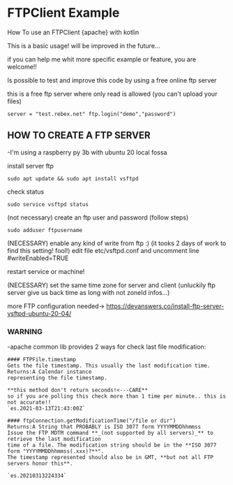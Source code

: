 # FTPClient Example
How To use an FTPClient {apache} with kotlin

This is a basic usage! will be improved in the future... 

if you can help me whit more specific example or feature, you are welcome!!

Is possible to test and improve this code by using a free online ftp server

this is a free ftp server where only read is allowed (you can't upload your files)

`server = "test.rebex.net"
ftp.login("demo","password")`

## HOW TO CREATE A FTP SERVER
-I'm using a raspberry py 3b with ubuntu 20 local fossa

install server ftp

`sudo apt update && sudo apt install vsftpd
`

check status

`sudo service vsftpd status
`

(not necessary) create an ftp user and password (follow steps)

`sudo adduser ftpusername
`

(NECESSARY) enable any kind of write from ftp :) (it tooks 2 days of work to find this setting! fool!)
edit file etc/vsftpd.conf and uncomment line #writeEnabled=TRUE

restart service or machine!

(NECESSARY) set the same time zone for server and client (unluckily ftp server give us back time as long with not zoneId infos...)


more FTP configuration needed-> https://devanswers.co/install-ftp-server-vsftpd-ubuntu-20-04/



### WARNING

-apache common lib provides 2 ways for check last file modification:

    
    #### FTPFile.timestamp
    Gets the file timestamp. This usually the last modification time.
    Returns:A Calendar instance
    representing the file timestamp.
    
    **this method don't return seconds!<---CARE**
    so if you are polling this check more than 1 time per minute.. this is not accurate!!
    `es.2021-03-13T21:43:00Z`
    
    #### ftpConnection.getModificationTime("/file or dir")
    Returns:A String that PROBABLY is ISO 3077 form YYYYMMDDhhmmss
    Issue the FTP MDTM command **_(not supported by all servers)_** to retrieve the last modification
    time of a file. The modification string should be in the **ISO 3077 form "YYYYMMDDhhmmss(.xxx)?**".
    The timestamp represented should also be in GMT, **but not all FTP servers honor this**.
    
    `es.20210313224334`
